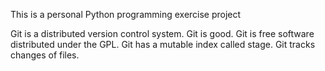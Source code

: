 This is a personal Python programming exercise project

Git is a distributed version control system.
Git is good.
Git is free software distributed under the GPL.
Git has a mutable index called stage.
Git tracks changes of files.

